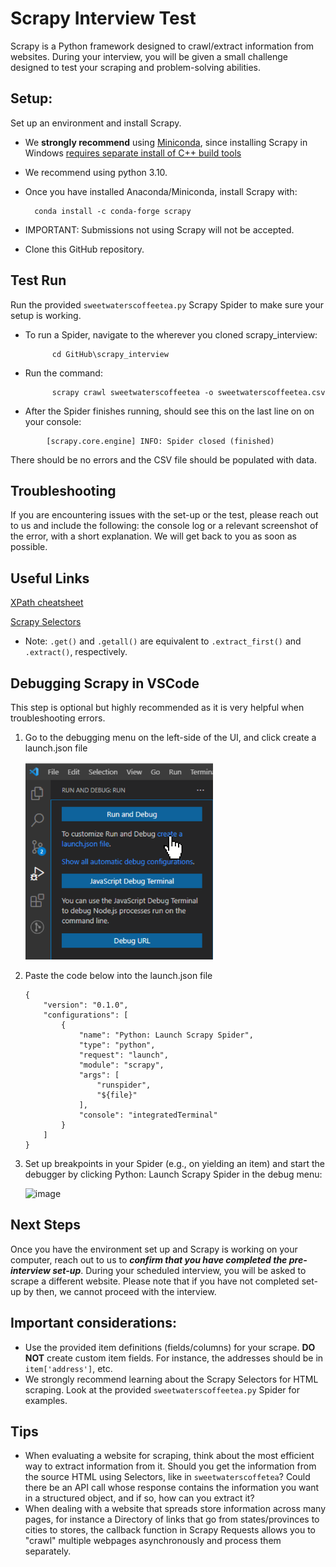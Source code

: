 # Scrapy Interview Test
Scrapy is a Python framework designed to crawl/extract information from websites. During your interview, you will be given a small challenge designed to test your scraping and problem-solving abilities. 
## Setup:
Set up an environment and install Scrapy. 
- We **strongly recommend** using [Miniconda](https://docs.conda.io/projects/miniconda/en/latest/), since installing Scrapy in Windows [requires separate install of C++ build tools](https://docs.scrapy.org/en/latest/intro/install.html#windows)
- We recommend using python 3.10.
- Once you have installed Anaconda/Miniconda, install Scrapy with: 
 
        conda install -c conda-forge scrapy
- IMPORTANT: Submissions not using Scrapy will not be accepted.
- Clone this GitHub repository.
  
## Test Run
Run the provided `sweetwaterscoffeetea.py` Scrapy Spider to make sure your setup is working.
- To run a Spider, navigate to the wherever you cloned scrapy_interview:
  ```
        cd GitHub\scrapy_interview
  ```
- Run the command:
  ```
        scrapy crawl sweetwaterscoffeetea -o sweetwaterscoffeetea.csv
  ```
- After the Spider finishes running, should see this on the last line on on your console:
```
        [scrapy.core.engine] INFO: Spider closed (finished)
```

There should be no errors and the CSV file should be populated with data.

## Troubleshooting
If you are encountering issues with the set-up or the test, please reach out to us and include the following: the console log or a relevant screenshot of the error, with a short explanation. We will get back to you as soon as possible.

## Useful Links
[XPath cheatsheet](https://devhints.io/xpath)

[Scrapy Selectors](https://docs.scrapy.org/en/latest/topics/selectors.html)

- Note: `.get()` and `.getall()` are equivalent to `.extract_first()` and `.extract()`, respectively.

## Debugging Scrapy in VSCode
This step is optional but highly recommended as it is very helpful when troubleshooting errors.

1. Go to the debugging menu on the left-side of the UI, and click create a launch.json file

    <img src="images/2022-05-24 10_16_13-OverlayWindow.png" width = 300px/>

2. Paste the code below into the launch.json file
    ```
    {
        "version": "0.1.0",
        "configurations": [
            {
                "name": "Python: Launch Scrapy Spider",
                "type": "python",
                "request": "launch",
                "module": "scrapy",
                "args": [
                    "runspider",
                    "${file}"
                ],
                "console": "integratedTerminal"
            }
        ]
    }
    ```
3. Set up breakpoints in your Spider (e.g., on yielding an item) and start the debugger by clicking Python: Launch Scrapy Spider in the debug menu:

    <img width="604" alt="image" src="https://github.com/ChainXY/scrapy_interview/assets/22741899/b16c3718-56e6-41cc-a61b-df601615d73f">


## Next Steps
Once you have the environment set up and Scrapy is working on your computer, reach out to us to <b>*confirm that you have completed the pre-interview set-up*</b>. During your scheduled interview, you will be asked to scrape a different website. Please note that if you have not completed set-up by then, we cannot proceed with the interview.


## Important considerations:
- Use the provided item definitions (fields/columns) for your scrape. **DO NOT** create custom item fields. For instance, the addresses should be in `item['address']`, etc.
- We strongly recommend learning about the Scrapy Selectors for HTML scraping. Look at the provided `sweetwaterscoffeetea.py` Spider for examples.

## Tips
- When evaluating a website for scraping, think about the most efficient way to extract information from it. Should you get the information from the source HTML using Selectors, like in `sweetwaterscoffetea`? Could there be an API call whose response contains the information you want in a structured object, and if so, how can you extract it?
- When dealing with a website that spreads store information across many pages, for instance a Directory of links that go from states/provinces to cities to stores, the callback function in Scrapy Requests allows you to "crawl" multiple webpages asynchronously and process them separately.
